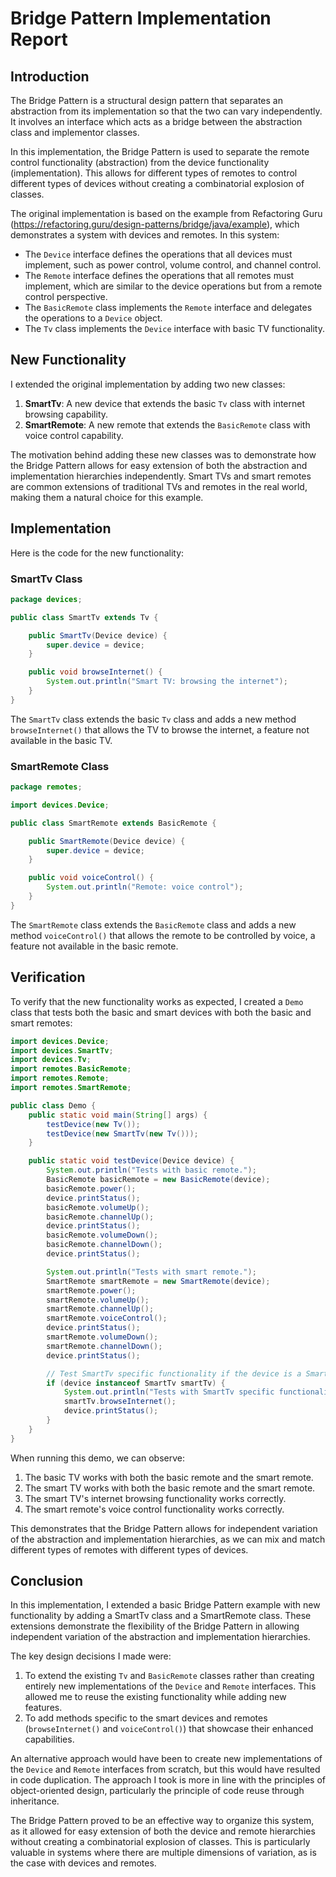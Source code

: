 # Bridge Pattern Implementation Report

## Introduction

The Bridge Pattern is a structural design pattern that separates an abstraction from its implementation so that the two
can vary independently. It involves an interface which acts as a bridge between the abstraction class and implementor
classes.

In this implementation, the Bridge Pattern is used to separate the remote control functionality (abstraction) from the
device functionality (implementation). This allows for different types of remotes to control different types of devices
without creating a combinatorial explosion of classes.

The original implementation is based on the example from Refactoring
Guru (https://refactoring.guru/design-patterns/bridge/java/example), which demonstrates a system with devices and
remotes. In this system:

- The `Device` interface defines the operations that all devices must implement, such as power control, volume control,
  and channel control.
- The `Remote` interface defines the operations that all remotes must implement, which are similar to the device
  operations but from a remote control perspective.
- The `BasicRemote` class implements the `Remote` interface and delegates the operations to a `Device` object.
- The `Tv` class implements the `Device` interface with basic TV functionality.

## New Functionality

I extended the original implementation by adding two new classes:

1. **SmartTv**: A new device that extends the basic `Tv` class with internet browsing capability.
2. **SmartRemote**: A new remote that extends the `BasicRemote` class with voice control capability.

The motivation behind adding these new classes was to demonstrate how the Bridge Pattern allows for easy extension of
both the abstraction and implementation hierarchies independently. Smart TVs and smart remotes are common extensions of
traditional TVs and remotes in the real world, making them a natural choice for this example.

## Implementation

Here is the code for the new functionality:

### SmartTv Class

```java
package devices;

public class SmartTv extends Tv {

	public SmartTv(Device device) {
		super.device = device;
	}

	public void browseInternet() {
		System.out.println("Smart TV: browsing the internet");
	}
}
```

The `SmartTv` class extends the basic `Tv` class and adds a new method `browseInternet()` that allows the TV to browse
the internet, a feature not available in the basic TV.

### SmartRemote Class

```java
package remotes;

import devices.Device;

public class SmartRemote extends BasicRemote {

	public SmartRemote(Device device) {
		super.device = device;
	}

	public void voiceControl() {
		System.out.println("Remote: voice control");
	}
}
```

The `SmartRemote` class extends the `BasicRemote` class and adds a new method `voiceControl()` that allows the remote to
be controlled by voice, a feature not available in the basic remote.

## Verification

To verify that the new functionality works as expected, I created a `Demo` class that tests both the basic and smart
devices with both the basic and smart remotes:

```java
import devices.Device;
import devices.SmartTv;
import devices.Tv;
import remotes.BasicRemote;
import remotes.Remote;
import remotes.SmartRemote;

public class Demo {
	public static void main(String[] args) {
		testDevice(new Tv());
		testDevice(new SmartTv(new Tv()));
	}

	public static void testDevice(Device device) {
		System.out.println("Tests with basic remote.");
		BasicRemote basicRemote = new BasicRemote(device);
		basicRemote.power();
		device.printStatus();
		basicRemote.volumeUp();
		basicRemote.channelUp();
		device.printStatus();
		basicRemote.volumeDown();
		basicRemote.channelDown();
		device.printStatus();

		System.out.println("Tests with smart remote.");
		SmartRemote smartRemote = new SmartRemote(device);
		smartRemote.power();
		smartRemote.volumeUp();
		smartRemote.channelUp();
		smartRemote.voiceControl();
		device.printStatus();
		smartRemote.volumeDown();
		smartRemote.channelDown();
		device.printStatus();

		// Test SmartTv specific functionality if the device is a SmartTv
		if (device instanceof SmartTv smartTv) {
			System.out.println("Tests with SmartTv specific functionality.");
			smartTv.browseInternet();
			device.printStatus();
		}
	}
}
```

When running this demo, we can observe:

1. The basic TV works with both the basic remote and the smart remote.
2. The smart TV works with both the basic remote and the smart remote.
3. The smart TV's internet browsing functionality works correctly.
4. The smart remote's voice control functionality works correctly.

This demonstrates that the Bridge Pattern allows for independent variation of the abstraction and implementation
hierarchies, as we can mix and match different types of remotes with different types of devices.

## Conclusion

In this implementation, I extended a basic Bridge Pattern example with new functionality by adding a SmartTv class and a
SmartRemote class. These extensions demonstrate the flexibility of the Bridge Pattern in allowing independent variation
of the abstraction and implementation hierarchies.

The key design decisions I made were:

1. To extend the existing `Tv` and `BasicRemote` classes rather than creating entirely new implementations of the
   `Device` and `Remote` interfaces. This allowed me to reuse the existing functionality while adding new features.
2. To add methods specific to the smart devices and remotes (`browseInternet()` and `voiceControl()`) that showcase
   their enhanced capabilities.

An alternative approach would have been to create new implementations of the `Device` and `Remote` interfaces from
scratch, but this would have resulted in code duplication. The approach I took is more in line with the principles of
object-oriented design, particularly the principle of code reuse through inheritance.

The Bridge Pattern proved to be an effective way to organize this system, as it allowed for easy extension of both the
device and remote hierarchies without creating a combinatorial explosion of classes. This is particularly valuable in
systems where there are multiple dimensions of variation, as is the case with devices and remotes.